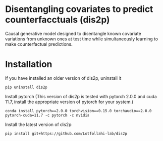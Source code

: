 # Disentangling covariates to predict counterfacctuals (dis2p)
Causal generative model designed to disentangle known covariate variations from unknown ones at test time while simultaneously learning to make counterfactual predictions.


# Installation
If you have installed an older version of dis2p, uninstall it
```
pip uninstall dis2p
```

Install pytorch (This version of dis2p is tested with pytorch 2.0.0 and cuda 11.7, install the appropriate version of pytorch for your system.)
```
conda install pytorch==2.0.0 torchvision==0.15.0 torchaudio==2.0.0 pytorch-cuda=11.7 -c pytorch -c nvidia
```

Install the latest version of dis2p
```
pip install git+https://github.com/Lotfollahi-lab/dis2p
```

